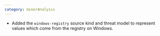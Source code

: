 ```yaml
---
category: minorAnalysis
---
```

* Added the `windows-registry` source kind and threat model to represent values which come from the registry on Windows.
